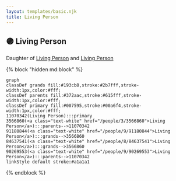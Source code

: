```yaml
---
layout: templates/basic.njk
title: Living Person
---
```

## 🟣 Living Person

Daughter of [Living Person](/people/9/90269553) and [Living Person](/people/3/3566860)

{% block "hidden md:block" %}
```mermaid
graph
classDef grands fill:#193cb8,stroke:#2b7fff,stroke-width:1px,color:#fff;
classDef parents fill:#372aac,stroke:#615fff,stroke-width:1px,color:#fff;
classDef primary fill:#007595,stroke:#00a6f4,stroke-width:1px,color:#fff;
11070342(Living Person):::primary
3566860(<a class="text-white" href="/people/3/3566860">Living Person</a>):::parents-->11070342
91180844(<a class="text-white" href="/people/9/91180844">Living Person</a>):::grands-->3566860
84637541(<a class="text-white" href="/people/8/84637541">Living Person</a>):::grands-->3566860
90269553(<a class="text-white" href="/people/9/90269553">Living Person</a>):::parents-->11070342
linkStyle default stroke:#a1a1a1
```
{% endblock %}
